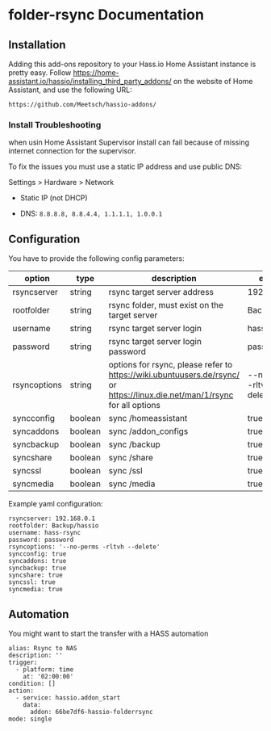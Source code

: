 # folder-rsync Documentation

## Installation

Adding this add-ons repository to your Hass.io Home Assistant instance is
pretty easy. Follow https://home-assistant.io/hassio/installing_third_party_addons/ on the
website of Home Assistant, and use the following URL:

```
https://github.com/Meetsch/hassio-addons/
```

### Install Troubleshooting

when usin Home Assistant Supervisor install can fail because of missing internet connection for the supervisor.

To fix the issues you must use a static IP address and use public DNS:

Settings > Hardware > Network

* Static IP (not DHCP)

* DNS: ```8.8.8.8, 8.8.4.4, 1.1.1.1, 1.0.0.1```

## Configuration

You have to provide the following config parameters:

| option | type | description | example |
| ------------- | ------------- | ------------- | ------------- | 
| rsyncserver  | string  | rsync target server address  | 192.168.0.1  |
| rootfolder  | string  | rsync folder, must exist on the target server  | Backup/hassio  |
| username  | string  | rsync target server login  | hass-rsync  |
| password  | string  | rsync target server login password  | password  |
| rsyncoptions  | string  | options for rsync, please refer to https://wiki.ubuntuusers.de/rsync/ or https://linux.die.net/man/1/rsync for all options  | --no-perms -rltvh --delete  |
| syncconfig  | boolean  | sync /homeassistant  | true  |
| syncaddons  | boolean  | sync /addon_configs  | true  |
| syncbackup  | boolean  | sync /backup  | true  |
| syncshare  | boolean  | sync /share  | true  |
| syncssl  | boolean  | sync /ssl  | true  |
| syncmedia  | boolean  | sync /media  | true  |

Example yaml configuration:

```
rsyncserver: 192.168.0.1
rootfolder: Backup/hassio
username: hass-rsync
password: password
rsyncoptions: '--no-perms -rltvh --delete'
syncconfig: true
syncaddons: true
syncbackup: true
syncshare: true
syncssl: true
syncmedia: true
```

## Automation

You might want to start the transfer with a HASS automation
```
alias: Rsync to NAS
description: ''
trigger:
  - platform: time
    at: '02:00:00'
condition: []
action:
  - service: hassio.addon_start
    data:
      addon: 66be7df6-hassio-folderrsync
mode: single
```
